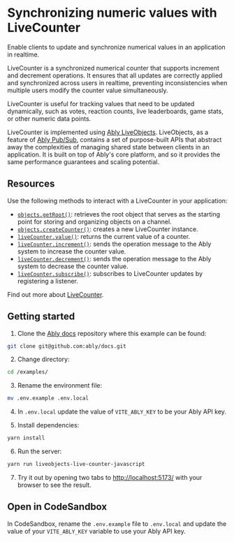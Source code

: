 # Synchronizing numeric values with LiveCounter

Enable clients to update and synchronize numerical values in an application in realtime.

LiveCounter is a synchronized numerical counter that supports increment and decrement operations. It ensures that all updates are correctly applied and synchronized across users in realtime, preventing inconsistencies when multiple users modify the counter value simultaneously.

LiveCounter is useful for tracking values that need to be updated dynamically, such as votes, reaction counts, live leaderboards, game stats, or other numeric data points.

LiveCounter is implemented using [Ably LiveObjects](/docs/liveobjects). LiveObjects, as a feature of [Ably Pub/Sub](/docs/channels), contains a set of purpose-built APIs that abstract away the complexities of managing shared state between clients in an application. It is built on top of Ably's core platform, and so it provides the same performance guarantees and scaling potential.

## Resources

Use the following methods to interact with a LiveCounter in your application:

- [`objects.getRoot()`](/docs/liveobjects/concepts/objects#root-object): retrieves the root object that serves as the starting point for storing and organizing objects on a channel.
- [`objects.createCounter()`](/docs/liveobjects/counter#create): creates a new LiveCounter instance.
- [`liveCounter.value()`](/docs/liveobjects/counter#value): returns the current value of a counter.
- [`liveCounter.increment()`](/docs/liveobjects/counter#update): sends the operation message to the Ably system to increase the counter value.
- [`liveCounter.decrement()`](/docs/liveobjects/counter#update): sends the operation message to the Ably system to decrease the counter value.
- [`liveCounter.subscribe()`](/docs/liveobjects/counter#subscribe-data): subscribes to LiveCounter updates by registering a listener.

Find out more about [LiveCounter](/docs/liveobjects/counter).

## Getting started

1. Clone the [Ably docs](https://github.com/ably/docs) repository where this example can be found:

```sh
git clone git@github.com:ably/docs.git
```

2. Change directory:

```sh
cd /examples/
```

3. Rename the environment file:

```sh
mv .env.example .env.local
```

4. In `.env.local` update the value of `VITE_ABLY_KEY` to be your Ably API key.

5. Install dependencies:

```sh
yarn install
```

6. Run the server:

```sh
yarn run liveobjects-live-counter-javascript
```

7. Try it out by opening two tabs to [http://localhost:5173/](http://localhost:5173/) with your browser to see the result.

## Open in CodeSandbox

In CodeSandbox, rename the `.env.example` file to `.env.local` and update the value of your `VITE_ABLY_KEY` variable to use your Ably API key.
